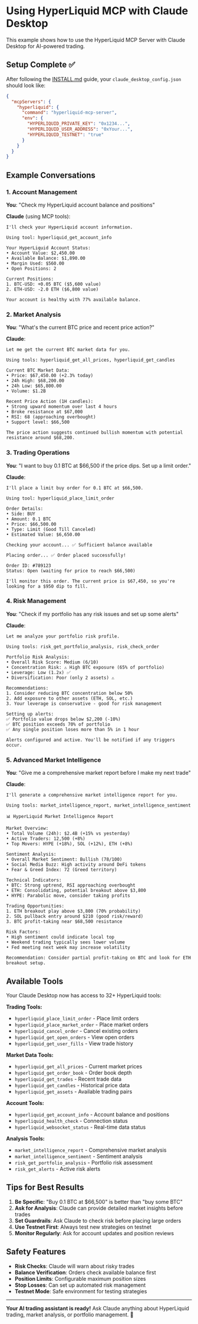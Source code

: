 # Using HyperLiquid MCP with Claude Desktop

This example shows how to use the HyperLiquid MCP Server with Claude Desktop for AI-powered trading.

## Setup Complete ✅

After following the [INSTALL.md](../INSTALL.md) guide, your `claude_desktop_config.json` should look like:

```json
{
  "mcpServers": {
    "hyperliquid": {
      "command": "hyperliquid-mcp-server",
      "env": {
        "HYPERLIQUID_PRIVATE_KEY": "0x1234...",
        "HYPERLIQUID_USER_ADDRESS": "0xYour...",
        "HYPERLIQUID_TESTNET": "true"
      }
    }
  }
}
```

## Example Conversations

### 1. Account Management

**You**: "Check my HyperLiquid account balance and positions"

**Claude** (using MCP tools):

```
I'll check your HyperLiquid account information.

Using tool: hyperliquid_get_account_info

Your HyperLiquid Account Status:
• Account Value: $2,450.00
• Available Balance: $1,890.00
• Margin Used: $560.00
• Open Positions: 2

Current Positions:
1. BTC-USD: +0.05 BTC ($5,600 value)
2. ETH-USD: -2.0 ETH ($6,800 value)

Your account is healthy with 77% available balance.
```

### 2. Market Analysis

**You**: "What's the current BTC price and recent price action?"

**Claude**:

```
Let me get the current BTC market data for you.

Using tools: hyperliquid_get_all_prices, hyperliquid_get_candles

Current BTC Market Data:
• Price: $67,450.00 (+2.3% today)
• 24h High: $68,200.00
• 24h Low: $65,800.00
• Volume: $1.2B

Recent Price Action (1H candles):
• Strong upward momentum over last 4 hours
• Broke resistance at $67,000
• RSI: 68 (approaching overbought)
• Support level: $66,500

The price action suggests continued bullish momentum with potential resistance around $68,200.
```

### 3. Trading Operations

**You**: "I want to buy 0.1 BTC at $66,500 if the price dips. Set up a limit order."

**Claude**:

```
I'll place a limit buy order for 0.1 BTC at $66,500.

Using tool: hyperliquid_place_limit_order

Order Details:
• Side: BUY
• Amount: 0.1 BTC
• Price: $66,500.00
• Type: Limit (Good Till Canceled)
• Estimated Value: $6,650.00

Checking your account... ✅ Sufficient balance available

Placing order... ✅ Order placed successfully!

Order ID: #789123
Status: Open (waiting for price to reach $66,500)

I'll monitor this order. The current price is $67,450, so you're looking for a $950 dip to fill.
```

### 4. Risk Management

**You**: "Check if my portfolio has any risk issues and set up some alerts"

**Claude**:

```
Let me analyze your portfolio risk profile.

Using tools: risk_get_portfolio_analysis, risk_check_order

Portfolio Risk Analysis:
• Overall Risk Score: Medium (6/10)
• Concentration Risk: ⚠️ High BTC exposure (65% of portfolio)
• Leverage: Low (1.2x) ✅
• Diversification: Poor (only 2 assets) ⚠️

Recommendations:
1. Consider reducing BTC concentration below 50%
2. Add exposure to other assets (ETH, SOL, etc.)
3. Your leverage is conservative - good for risk management

Setting up alerts:
✅ Portfolio value drops below $2,200 (-10%)
✅ BTC position exceeds 70% of portfolio
✅ Any single position loses more than 5% in 1 hour

Alerts configured and active. You'll be notified if any triggers occur.
```

### 5. Advanced Market Intelligence

**You**: "Give me a comprehensive market report before I make my next trade"

**Claude**:

```
I'll generate a comprehensive market intelligence report for you.

Using tools: market_intelligence_report, market_intelligence_sentiment

📊 HyperLiquid Market Intelligence Report

Market Overview:
• Total Volume (24h): $2.4B (+15% vs yesterday)
• Active Traders: 12,500 (+8%)
• Top Movers: HYPE (+18%), SOL (+12%), ETH (+8%)

Sentiment Analysis:
• Overall Market Sentiment: Bullish (78/100)
• Social Media Buzz: High activity around DeFi tokens
• Fear & Greed Index: 72 (Greed territory)

Technical Indicators:
• BTC: Strong uptrend, RSI approaching overbought
• ETH: Consolidating, potential breakout above $3,800
• HYPE: Parabolic move, consider taking profits

Trading Opportunities:
1. ETH breakout play above $3,800 (70% probability)
2. SOL pullback entry around $210 (good risk/reward)
3. BTC profit-taking near $68,500 resistance

Risk Factors:
• High sentiment could indicate local top
• Weekend trading typically sees lower volume
• Fed meeting next week may increase volatility

Recommendation: Consider partial profit-taking on BTC and look for ETH breakout setup.
```

## Available Tools

Your Claude Desktop now has access to 32+ HyperLiquid tools:

**Trading Tools:**

- `hyperliquid_place_limit_order` - Place limit orders
- `hyperliquid_place_market_order` - Place market orders
- `hyperliquid_cancel_order` - Cancel existing orders
- `hyperliquid_get_open_orders` - View open orders
- `hyperliquid_get_user_fills` - View trade history

**Market Data Tools:**

- `hyperliquid_get_all_prices` - Current market prices
- `hyperliquid_get_order_book` - Order book depth
- `hyperliquid_get_trades` - Recent trade data
- `hyperliquid_get_candles` - Historical price data
- `hyperliquid_get_assets` - Available trading pairs

**Account Tools:**

- `hyperliquid_get_account_info` - Account balance and positions
- `hyperliquid_health_check` - Connection status
- `hyperliquid_websocket_status` - Real-time data status

**Analysis Tools:**

- `market_intelligence_report` - Comprehensive market analysis
- `market_intelligence_sentiment` - Sentiment analysis
- `risk_get_portfolio_analysis` - Portfolio risk assessment
- `risk_get_alerts` - Active risk alerts

## Tips for Best Results

1. **Be Specific**: "Buy 0.1 BTC at $66,500" is better than "buy some BTC"
2. **Ask for Analysis**: Claude can provide detailed market insights before trades
3. **Set Guardrails**: Ask Claude to check risk before placing large orders
4. **Use Testnet First**: Always test new strategies on testnet
5. **Monitor Regularly**: Ask for account updates and position reviews

## Safety Features

- **Risk Checks**: Claude will warn about risky trades
- **Balance Verification**: Orders check available balance first
- **Position Limits**: Configurable maximum position sizes
- **Stop Losses**: Can set up automated risk management
- **Testnet Mode**: Safe environment for testing strategies

---

**Your AI trading assistant is ready!** Ask Claude anything about HyperLiquid trading, market analysis, or portfolio management. 🚀
